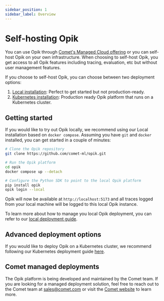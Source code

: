 ```yaml
---
sidebar_position: 1
sidebar_label: Overview
---
```


# Self-hosting Opik

You can use Opik through [Comet's Managed Cloud offering](https://comet.com/site) or you can self-host Opik on your own infrastructure. When choosing to self-host Opik, you get access to all Opik features including tracing, evaluation, etc but without user management features.

If you choose to self-host Opik, you can choose between two deployment options:

1. [Local installation](./local_deployment.md): Perfect to get started but not production-ready.
2. [Kubernetes installation](./kubernetes.md): Production ready Opik platform that runs on a Kubernetes cluster.

## Getting started

If you would like to try out Opik locally, we recommend using our Local installation based on `docker compose`. Assuming you have `git` and `docker` installed, you can get started in a couple of minutes:

```bash
# Clone the Opik repository
git clone https://github.com/comet-ml/opik.git

# Run the Opik platform
cd opik
docker compose up --detach

# Configure the Python SDK to point to the local Opik platform
pip install opik
opik login --local
```

Opik will now be available at `http://localhost:5173` and all traces logged from your local machine will be logged to this local Opik instance.

To learn more about how to manage you local Opik deployment, you can refer to our [local deployment guide](./local_deployment.md).

## Advanced deployment options

If you would like to deploy Opik on a Kubernetes cluster, we recommend following our Kubernetes deployment guide [here](./kubernetes.md).

## Comet managed deployments

The Opik platform is being developed and maintained by the Comet team. If you are looking for a managed deployment solution, feel free to reach out to the Comet team at sales@comet.com or visit the [Comet website](https://comet.com/site) to learn more.
